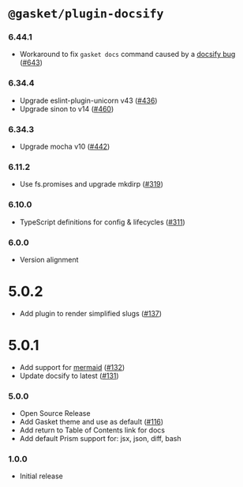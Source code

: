 # `@gasket/plugin-docsify`

### 6.44.1

- Workaround to fix `gasket docs` command caused by a [docsify bug](https://github.com/docsifyjs/docsify/issues/2345) ([#643])

### 6.34.4

- Upgrade eslint-plugin-unicorn v43 ([#436])
- Upgrade sinon to v14 ([#460])

### 6.34.3

- Upgrade mocha v10 ([#442])

### 6.11.2

- Use fs.promises and upgrade mkdirp ([#319])

### 6.10.0

- TypeScript definitions for config & lifecycles ([#311])

### 6.0.0

- Version alignment

# 5.0.2

- Add plugin to render simplified slugs ([#137])

# 5.0.1

- Add support for [mermaid] ([#132])
- Update docsify to latest ([#131])

### 5.0.0

- Open Source Release
- Add Gasket theme and use as default ([#116])
- Add return to Table of Contents link for docs
- Add default Prism support for: jsx, json, diff, bash

### 1.0.0

- Initial release


[#116]:https://github.com/godaddy/gasket/pull/116
[#131]:https://github.com/godaddy/gasket/pull/131
[#132]:https://github.com/godaddy/gasket/pull/132
[#137]:https://github.com/godaddy/gasket/pull/137
[#311]:https://github.com/godaddy/gasket/pull/311
[#319]: https://github.com/godaddy/gasket/pull/319
[#436]: https://github.com/godaddy/gasket/pull/436
[#442]: https://github.com/godaddy/gasket/pull/442
[#460]: https://github.com/godaddy/gasket/pull/460
[#643]: https://github.com/godaddy/gasket/pull/643

[mermaid]:https://mermaid-js.github.io/
